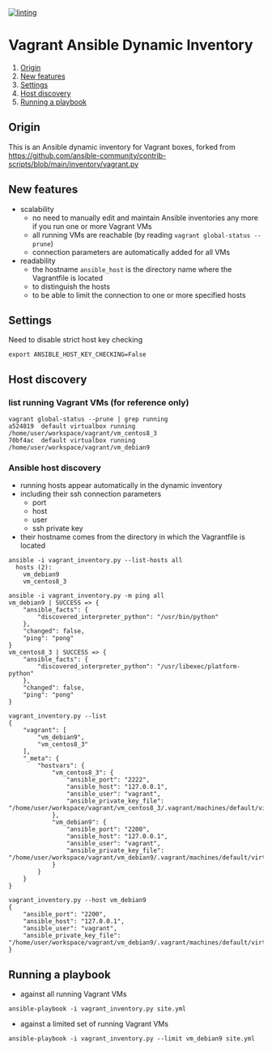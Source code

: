 [![linting](https://github.com/horni23/vagrant-ansible-dynamic-inventory/actions/workflows/lint.yaml/badge.svg)](https://github.com/horni23/vagrant-ansible-dynamic-inventory/actions/workflows/lint.yaml)

# Vagrant Ansible Dynamic Inventory
1. [Origin](#origin)
2. [New features](#new-features)
3. [Settings](#settings)
4. [Host discovery](#host-discovery)
5. [Running a playbook](#running-a-playbook)

## Origin
This is an Ansible dynamic inventory for Vagrant boxes, forked from https://github.com/ansible-community/contrib-scripts/blob/main/inventory/vagrant.py

## New features
- scalability
    - no need to manually edit and maintain Ansible inventories any more if you run one or more Vagrant VMs 
    - all running VMs are reachable (by reading `vagrant global-status --prune`)
    - connection parameters are automatically added for all VMs
- readability
    - the hostname `ansible_host` is the directory name where the Vagrantfile is located
    - to distinguish the hosts
    - to be able to limit the connection to one or more specified hosts

## Settings
Need to disable strict host key checking
```
export ANSIBLE_HOST_KEY_CHECKING=False
```

## Host discovery

### list running Vagrant VMs (for reference only)
```
vagrant global-status --prune | grep running
a524819  default virtualbox running  /home/user/workspace/vagrant/vm_centos8_3            
70bf4ac  default virtualbox running  /home/user/workspace/vagrant/vm_debian9              
```

### Ansible host discovery
- running hosts appear automatically in the dynamic inventory
- including their ssh connection parameters 
  - port
  - host
  - user
  - ssh private key
- their hostname comes from the directory in which the Vagrantfile is located
```
ansible -i vagrant_inventory.py --list-hosts all 
  hosts (2):
    vm_debian9
    vm_centos8_3
```

```
ansible -i vagrant_inventory.py -m ping all
vm_debian9 | SUCCESS => {
    "ansible_facts": {
        "discovered_interpreter_python": "/usr/bin/python"
    },
    "changed": false,
    "ping": "pong"
}
vm_centos8_3 | SUCCESS => {
    "ansible_facts": {
        "discovered_interpreter_python": "/usr/libexec/platform-python"
    },
    "changed": false,
    "ping": "pong"
}
```

```
vagrant_inventory.py --list                  
{
    "vagrant": [
        "vm_debian9", 
        "vm_centos8_3"
    ], 
    "_meta": {
        "hostvars": {
            "vm_centos8_3": {
                "ansible_port": "2222", 
                "ansible_host": "127.0.0.1", 
                "ansible_user": "vagrant", 
                "ansible_private_key_file": "/home/user/workspace/vagrant/vm_centos8_3/.vagrant/machines/default/virtualbox/private_key"
            }, 
            "vm_debian9": {
                "ansible_port": "2200", 
                "ansible_host": "127.0.0.1", 
                "ansible_user": "vagrant", 
                "ansible_private_key_file": "/home/user/workspace/vagrant/vm_debian9/.vagrant/machines/default/virtualbox/private_key"
            }
        }
    }
}
```

```
vagrant_inventory.py --host vm_debian9        
{
    "ansible_port": "2200", 
    "ansible_host": "127.0.0.1", 
    "ansible_user": "vagrant", 
    "ansible_private_key_file": "/home/user/workspace/vagrant/vm_debian9/.vagrant/machines/default/virtualbox/private_key"
}
```

## Running a playbook 

- against all running Vagrant VMs
```
ansible-playbook -i vagrant_inventory.py site.yml
```

- against a limited set of running Vagrant VMs
```
ansible-playbook -i vagrant_inventory.py --limit vm_debian9 site.yml
```
